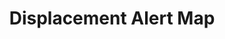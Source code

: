 ---
layout: default
location: New York City
shortname: displacement_alert
tags:
- Housing Market
- Evictions
- Public Policy
- Councils
title: Displacement Alert Map
url: https://map.displacementalert.org/#openModal
uuid: rec9K14oTSzNqZG7P
---